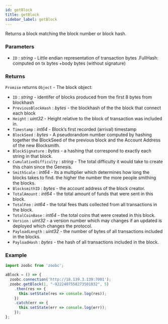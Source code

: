 ```yaml
---
id: getBlock
title: getBlock
sidebar_label: getBlock
---
```


Returns a block matching the block number or block hash.

### Parameters

- `ID` : _string_ - Little endian representation of transaction bytes .FullHash: computed on tx bytes +body bytes (without signature)

### Returns

`Promise` returns `Object` - The block object:

  - `ID` : _string_ - identifer of blocks produced from the first 8 bytes from blockhash  
  - `PreviousBlockHash` : _bytes_ - the blockhash of the  the block that connect each block
  - `Height` : _uint32_ - Height relative to the block of transaction was included in.
  - `Timestamp` : _int64_ - Block’s first recorded (arrival) timestamp
  - `BlockSeed` : _bytes_ - A pseudorandom number computed by hashing together the BlockSeed of the previous block and the Account Address of the new Blocksmith.
  - `BlockSignature` : _bytes_ - a hashing that correspond to exactly each string in that block.
  - `CumulativeDifficulty` : _string_ - The total difficulty it would take to create this chain since the Genesis.
  - `SmithScale` : _int64_ - its a multiplier which determines how long the blocks takes to find. the higher the number the more people smithing the blocks.
  - `BlocksmithID` : _bytes_ - the account address of the block creator.
  - `TotalAmount` : _int64_ - the total amount of funds that were sent in this block.
  - `TotalFee` : _int64_ - the total fees thats collected from all transactions in the block.
  - `TotalCoinBase` : _int64_ - the total coins that were created in this block.
  - `Version` : _uint32_ - a version number which may changes if an updated is deployed which changes the protocol.
  - `PayloadLength` : _uint32_ - the number of bytes of all transactions included in the blocks.
  - `PayloadHash` : _bytes_ - the hash of all transactions included in the block.

### Example

```javascript
import zoobc from 'zoobc';

aBlock = () => {
  zoobc.connection('http://18.139.3.139:7001');
  zoobc.getBlock(1, "-9222407558273501032", 5)
    .then(res => {
      this.setState(res => console.log(res));
    })
    .catch(err => {
      this.setState(err => console.log(err));
    });
};
```